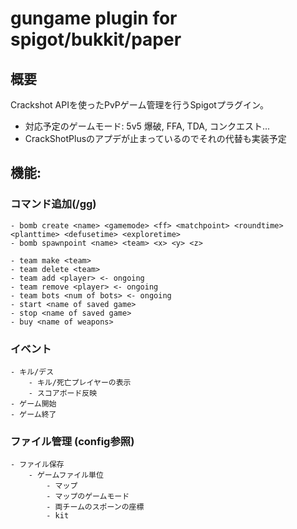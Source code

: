 # gungame plugin for spigot/bukkit/paper
## 概要
Crackshot APIを使ったPvPゲーム管理を行うSpigotプラグイン。
- 対応予定のゲームモード: 5v5 爆破, FFA, TDA, コンクエスト...
- CrackShotPlusのアプデが止まっているのでそれの代替も実装予定
## 機能:
### コマンド追加(/gg)
    - bomb create <name> <gamemode> <ff> <matchpoint> <roundtime> <planttime> <defusetime> <exploretime>
    - bomb spawnpoint <name> <team> <x> <y> <z>

    - team make <team>
    - team delete <team>
    - team add <player> <- ongoing
    - team remove <player> <- ongoing
    - team bots <num of bots> <- ongoing
    - start <name of saved game>
    - stop <name of saved game>
    - buy <name of weapons>

### イベント
    - キル/デス
        - キル/死亡プレイヤーの表示
        - スコアボード反映
    - ゲーム開始
    - ゲーム終了

### ファイル管理 (config参照)
    - ファイル保存
        - ゲームファイル単位
            - マップ
            - マップのゲームモード
            - 両チームのスポーンの座標
            - kit